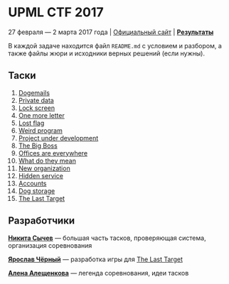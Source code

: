 # UPML CTF 2017

27 февраля — 2 марта 2017 года |
[Официальный сайт](https://upmlctf.ru/) |
**[Результаты](https://github.com/upmlctf/2017/blob/master/SCOREBOARD.md)**

В каждой задаче находится файл `README.md` с условием и разбором, а также файлы жюри и исходники верных решений (если нужны).

## Таски
1. [Dogemails](https://github.com/upmlctf/2017/blob/master/dogemails/)
2. [Private data](https://github.com/upmlctf/2017/blob/master/private-data/)
3. [Lock screen](https://github.com/upmlctf/2017/blob/master/lock-screen/)
4. [One more letter](https://github.com/upmlctf/2017/blob/master/one-more-letter/)
5. [Lost flag](https://github.com/upmlctf/2017/blob/master/lost-flag/)
6. [Weird program](https://github.com/upmlctf/2017/blob/master/weird-program/)
7. [Project under development](https://github.com/upmlctf/2017/blob/master/project-under-development/)
8. [The Big Boss](https://github.com/upmlctf/2017/blob/master/the-big-boss/)
9. [Offices are everywhere](https://github.com/upmlctf/2017/blob/master/offices-are-everywhere/)
10. [What do they mean](https://github.com/upmlctf/2017/blob/master/what-do-they-mean/)
11. [New organization](https://github.com/upmlctf/2017/blob/master/new-organization/)
12. [Hidden service](https://github.com/upmlctf/2017/blob/master/hidden-service/)
13. [Accounts](https://github.com/upmlctf/2017/blob/master/accounts/)
14. [Dog storage](https://github.com/upmlctf/2017/blob/master/dog-storage/)
15. [The Last Target](https://github.com/upmlctf/2017/blob/master/the-last-target/)

## Разработчики

**[Никита Сычев](https://t.me/nsychev)** — большая часть тасков, проверяющая система, организация соревнования

**[Ярослав Чёрный](https://vk.com/vid_telecompany)** — разработка игры для [The Last Target](https://github.com/upmlctf/2017/blob/master/the-last-target/)

**[Алена Алещенкова](https://t.me/azesmpanda)** — легенда соревнования, идеи тасков
